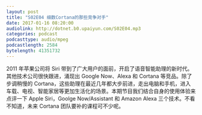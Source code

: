 ```yaml
---
layout: post
title: "S02E04 细数Cortana的那些竞争对手"
date: 2017-01-16 08:20:00
audiolink: http://dotnet.b0.upaiyun.com/S02E04.mp3
categories: podcast
podcasttype: audio/mpeg
podcastlength: 2584
bytelength: 41351732
---
```


2011 年苹果公司将 Siri 带到了广大用户的面前，开启了语音智能助理的新时代。其他技术公司很快跟进，涌现出 Google Now、Alexa 和 Cortana 等竞品。除了步调稍慢的 Cortana，这些助理在最近几年都大步前进，走出电脑和手机，进入车载、电视、智能家居等更加生活化的场景。本期节目我们结合自身的使用体验来点评一下 Apple Siri，Goolge Now/Assistant 和 Amazon Alexa 三个技术。不看不知道，未来 Cortana 团队要补的课程可不少呢。